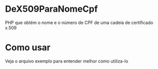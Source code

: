 # DeX509ParaNomeCpf
PHP que obtém o nome e o número de CPF de uma cadeia de certificado x.509

# Como usar
Veja o arquivo exemplo para entender melhor como utiliza-lo
